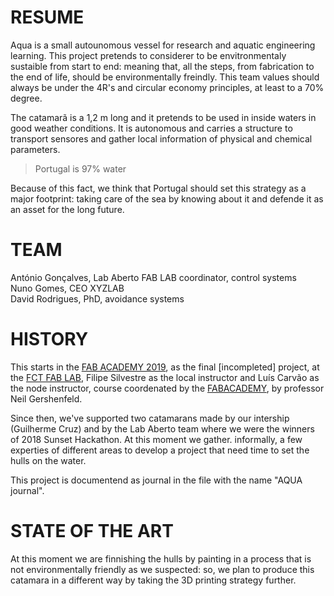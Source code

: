 # RESUME
Aqua is a small autounomous vessel for research and aquatic engineering learning. 
This project pretends to considerer to be envitronmentaly sustaible from start to end: meaning that,
all the steps, from fabrication to the end of life, should be environmentally freindly. This team values should
always be under the 4R's and circular economy principles, at least to a 70% degree.

The catamarã is a 1,2 m long and it pretends to be used in inside waters in good weather conditions. It is autonomous and carries a structure to transport sensores and gather local information of physical and chemical parameters.

> Portugal is 97% water

Because of this fact, we think that Portugal should set this strategy as a major footprint: taking care of the sea by knowing about it and defende it as an asset for the long future.

# TEAM
António Gonçalves, Lab Aberto FAB LAB coordinator, control systems  
Nuno Gomes, CEO XYZLAB  
David Rodrigues, PhD, avoidance systems

# HISTORY
This starts in the [FAB ACADEMY 2019](https://fabacademy.org/2019/labs/fct/students/antonio-gomes/), as the final [incompleted] project, at the [FCT FAB LAB](https://www.fctfablab.fct.unl.pt/), Filipe Silvestre as the local instructor and Luís Carvão as the node instructor, course coordenated by the [FABACADEMY](https://fabacademy.org/), by professor Neil Gershenfeld.

Since then, we've supported two catamarans made by our intership (Guilherme Cruz) and by the Lab Aberto team where we were the winners of 2018 Sunset Hackathon. At this moment we gather. informally, a few experties of different areas to develop a project that need time to set the hulls on the water.

This project is documentend as journal in the file with the name "AQUA journal".

# STATE OF THE ART

At this moment we are finnishing the hulls by painting in a process that is not environmentally friendly as we suspected: so, we plan to produce this catamara in a different way by taking the 3D printing strategy further.
